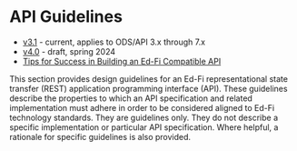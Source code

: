 # API Guidelines

* [v3.1](v3.1) - current, applies to ODS/API 3.x through 7.x
* [v4.0](v4.0) - draft, spring 2024
* [Tips for Success in Building an Ed-Fi Compatible API](./api-guidelines/TIPS-FOR-SUCCESS.md)

This section provides design guidelines for an Ed-Fi representational state
transfer (REST) application programming interface (API). These guidelines
describe the properties to which an API specification and related implementation
must adhere in order to be considered aligned to Ed-Fi technology standards.
They are guidelines only. They do not describe a specific implementation or
particular API specification. Where helpful, a rationale for specific guidelines
is also provided.
